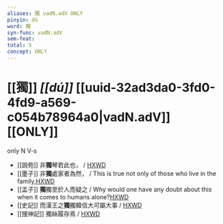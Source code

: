 ```yaml
---
aliases: 獨 vadN.adV ONLY
pinyin: dú
word: 獨
syn-func: vadN.adV
sem-feat: 
total: 5
concept: ONLY 
---
```

# [[獨]] *[[dú]]*  [[uuid-32ad3da0-3fd0-4fd9-a569-c054b78964a0|vadN.adV]] [[ONLY]]
only N V-s
 - [[說苑]] 非**獨**琴若此也， / [HXWD](https://hxwd.org/textview.html?location=CH1a0907_CHANT_008-8a.25)
 - [[墨子]] 非**獨**處家者為然，
                     / This is true not only of those who live in the family,[HXWD](https://hxwd.org/textview.html?location=CH1a0938_CHANT_007-1a.16)
 - [[孟子]] **獨**獨至於人而疑之 / Why would one have any doubt about this when it comes to humans alone?[HXWD](https://hxwd.org/textview.html?location=KR1h0001_tls_011-30a.22)
 - [[史記]] 而漢王之**獨**獨韓信大可屬大事
                     / [HXWD](https://hxwd.org/textview.html?location=KR2a0001_tls_055-12a.22)
 - [[搜神記]] 獨絲履存焉 / [HXWD](https://hxwd.org/textview.html?location=KR3l0099_tls_001-29a.16)